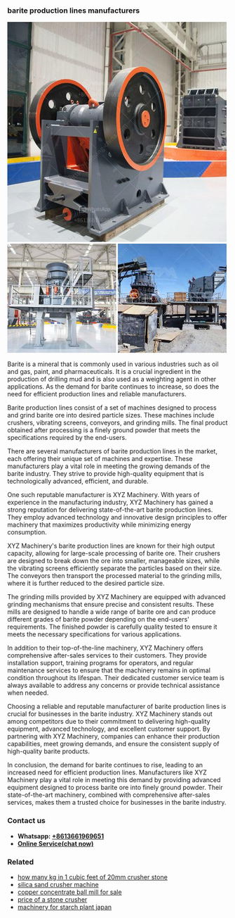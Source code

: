 <h3>barite production lines manufacturers</h3><img src='1704791255.jpg' alt=''><p>Barite is a mineral that is commonly used in various industries such as oil and gas, paint, and pharmaceuticals. It is a crucial ingredient in the production of drilling mud and is also used as a weighting agent in other applications. As the demand for barite continues to increase, so does the need for efficient production lines and reliable manufacturers.</p><p>Barite production lines consist of a set of machines designed to process and grind barite ore into desired particle sizes. These machines include crushers, vibrating screens, conveyors, and grinding mills. The final product obtained after processing is a finely ground powder that meets the specifications required by the end-users.</p><p>There are several manufacturers of barite production lines in the market, each offering their unique set of machines and expertise. These manufacturers play a vital role in meeting the growing demands of the barite industry. They strive to provide high-quality equipment that is technologically advanced, efficient, and durable.</p><p>One such reputable manufacturer is XYZ Machinery. With years of experience in the manufacturing industry, XYZ Machinery has gained a strong reputation for delivering state-of-the-art barite production lines. They employ advanced technology and innovative design principles to offer machinery that maximizes productivity while minimizing energy consumption.</p><p>XYZ Machinery's barite production lines are known for their high output capacity, allowing for large-scale processing of barite ore. Their crushers are designed to break down the ore into smaller, manageable sizes, while the vibrating screens efficiently separate the particles based on their size. The conveyors then transport the processed material to the grinding mills, where it is further reduced to the desired particle size.</p><p>The grinding mills provided by XYZ Machinery are equipped with advanced grinding mechanisms that ensure precise and consistent results. These mills are designed to handle a wide range of barite ore and can produce different grades of barite powder depending on the end-users' requirements. The finished powder is carefully quality tested to ensure it meets the necessary specifications for various applications.</p><p>In addition to their top-of-the-line machinery, XYZ Machinery offers comprehensive after-sales services to their customers. They provide installation support, training programs for operators, and regular maintenance services to ensure that the machinery remains in optimal condition throughout its lifespan. Their dedicated customer service team is always available to address any concerns or provide technical assistance when needed.</p><p>Choosing a reliable and reputable manufacturer of barite production lines is crucial for businesses in the barite industry. XYZ Machinery stands out among competitors due to their commitment to delivering high-quality equipment, advanced technology, and excellent customer support. By partnering with XYZ Machinery, companies can enhance their production capabilities, meet growing demands, and ensure the consistent supply of high-quality barite products.</p><p>In conclusion, the demand for barite continues to rise, leading to an increased need for efficient production lines. Manufacturers like XYZ Machinery play a vital role in meeting this demand by providing advanced equipment designed to process barite ore into finely ground powder. Their state-of-the-art machinery, combined with comprehensive after-sales services, makes them a trusted choice for businesses in the barite industry.</p><h3>Contact us</h3><ul><li><strong>Whatsapp:&nbsp;<a href="https://wa.me/8613661969651">+8613661969651</a></strong></li><li><a href="https://swt.shibang-china.com/?git&amp;zhl&amp;barite production lines manufacturers"><strong>Online Service(chat now)</strong></a></li></ul><h3>Related</h3><ul><li><a href='how many kg in 1 cubic feet of 20mm crusher stone.md'>how many kg in 1 cubic feet of 20mm crusher stone</a></li><li><a href='silica sand crusher machine.md'>silica sand crusher machine</a></li><li><a href='copper concentrate ball mill for sale.md'>copper concentrate ball mill for sale</a></li><li><a href='price of a stone crusher.md'>price of a stone crusher</a></li><li><a href='machinery for starch plant japan.md'>machinery for starch plant japan</a></li></ul>
